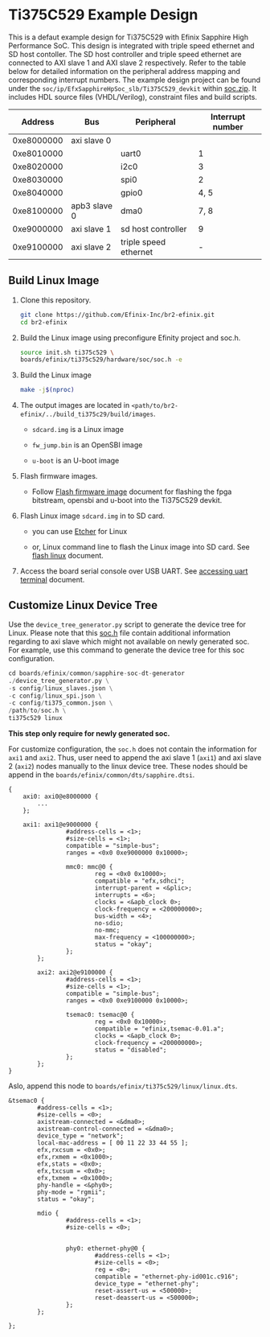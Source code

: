 # Ti375C529 Example Design

This is a defaut example design for Ti375C529 with Efinix Sapphire High Performance SoC. This design is integrated with triple speed ethernet and SD host contoller. The SD host controller and triple speed ethernet are connected to AXI slave 1 and AXI slave 2 respectively. Refer to the table below for detailed information on the peripheral address mapping and corresponding interrupt numbers. The example design project can be found under the `soc/ip/EfxSapphireHpSoc_slb/Ti375C529_devkit` within [soc.zip](soc.zip). It includes HDL source files (VHDL/Verilog), constraint files and build scripts.

| Address    | Bus          | Peripheral            | Interrupt number |
| ---------- | ------------ | --------------------- | ---------------- |
| 0xe8000000 | axi slave 0  |                       |                  |
| 0xe8010000 |              | uart0                 | 1                |
| 0xe8020000 |              | i2c0                  | 3                |
| 0xe8030000 |              | spi0                  | 2                |
| 0xe8040000 |              | gpio0                 | 4, 5             |
| 0xe8100000 | apb3 slave 0 | dma0                  | 7, 8             |
| 0xe9000000 | axi slave 1  | sd host controller    | 9                |
| 0xe9100000 | axi slave 2  | triple speed ethernet | -                |

## Build Linux Image

1. Clone this repository.
   
   ```bash
   git clone https://github.com/Efinix-Inc/br2-efinix.git
   cd br2-efinix
   ```

2. Build the Linux image using preconfigure Efinity project and soc.h.
   
   ```bash
   source init.sh ti375c529 \
   boards/efinix/ti375c529/hardware/soc/soc.h -e
   ```

3. Build the Linux image
   
   ```bash
   make -j$(nproc)
   ```

4. The output images are located in `<path/to/br2-efinix/../build_ti375c29/build/images`.
   
   - `sdcard.img` is a Linux image
   
   - `fw_jump.bin` is an OpenSBI image
   
   - `u-boot` is an U-boot image

5. Flash firmware images.
   
   - Follow [Flash firmware image](docs/flash_firmware_image.md) document for flashing the fpga bitstream, opensbi and u-boot into the Ti375C529 devkit.

6. Flash Linux image `sdcard.img` in to SD card.
   
   - you can use [Etcher](https://www.balena.io/etcher/) for Linux
   
   - or, Linux command line to flash the Linux image into SD card. See [flash linux](docs/flash_linux.md) document.

7. Access the board serial console over USB UART. See [accessing uart terminal](docs/accessing_uart_terminal.md) document.

## Customize Linux Device Tree

Use the `device_tree_generator.py` script to generate the device tree for Linux. Please note that this [soc.h](soc.h) file contain additional information regarding to axi slave which might not available on newly generated soc. For example, use this command to generate the device tree for this soc configuration.

```python
cd boards/efinix/common/sapphire-soc-dt-generator
./device_tree_generator.py \
-s config/linux_slaves.json \
-c config/linux_spi.json \
-c config/ti375_common.json \
/path/to/soc.h \
ti375c529 linux
```

**This step only require for newly generated soc.**

For customize configuration, the `soc.h` does not contain the information for `axi1` and `axi2`. Thus, user need to append the axi slave 1 (`axi1`) and axi slave 2 (`axi2`) nodes manually to the linux device tree. These nodes should be append in the `boards/efinix/common/dts/sapphire.dtsi`. 

```
{
    axi0: axi0@e8000000 {
        ...    
    };

    axi1: axi1@e9000000 {
                #address-cells = <1>;
                #size-cells = <1>;
                compatible = "simple-bus";
                ranges = <0x0 0xe9000000 0x10000>;

                mmc0: mmc@0 {
                        reg = <0x0 0x10000>;
                        compatible = "efx,sdhci";
                        interrupt-parent = <&plic>;
                        interrupts = <6>;
                        clocks = <&apb_clock 0>;
                        clock-frequency = <200000000>;
                        bus-width = <4>;
                        no-sdio;
                        no-mmc;
                        max-frequency = <100000000>;
                        status = "okay";
                };
        };

        axi2: axi2@e9100000 {
                #address-cells = <1>;
                #size-cells = <1>;
                compatible = "simple-bus";
                ranges = <0x0 0xe9100000 0x10000>;

                tsemac0: tsemac@0 {
                        reg = <0x0 0x10000>;
                        compatible = "efinix,tsemac-0.01.a";
                        clocks = <&apb_clock 0>;
                        clock-frequency = <200000000>;
                        status = "disabled";
                };
        };
}
```

Aslo, append this node to `boards/efinix/ti375c529/linux/linux.dts`.

```
&tsemac0 {
        #address-cells = <1>;
        #size-cells = <0>;
        axistream-connected = <&dma0>;
        axistream-control-connected = <&dma0>;
        device_type = "network";
        local-mac-address = [ 00 11 22 33 44 55 ];
        efx,rxcsum = <0x0>;
        efx,rxmem = <0x1000>;
        efx,stats = <0x0>;
        efx,txcsum = <0x0>;
        efx,txmem = <0x1000>;
        phy-handle = <&phy0>;
        phy-mode = "rgmii";
        status = "okay";

        mdio {
                #address-cells = <1>;
                #size-cells = <0>;


                phy0: ethernet-phy@0 {
                        #address-cells = <1>;
                        #size-cells = <0>;
                        reg = <0>;
                        compatible = "ethernet-phy-id001c.c916";
                        device_type = "ethernet-phy";
                        reset-assert-us = <500000>;
                        reset-deassert-us = <500000>;
                };
        };

};
```
